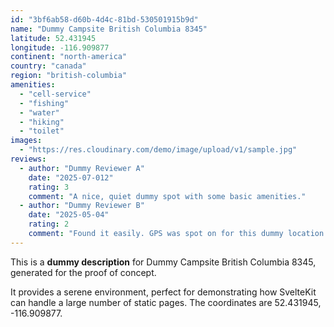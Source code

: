 ```yaml
---
id: "3bf6ab58-d60b-4d4c-81bd-530501915b9d"
name: "Dummy Campsite British Columbia 8345"
latitude: 52.431945
longitude: -116.909877
continent: "north-america"
country: "canada"
region: "british-columbia"
amenities:
  - "cell-service"
  - "fishing"
  - "water"
  - "hiking"
  - "toilet"
images:
  - "https://res.cloudinary.com/demo/image/upload/v1/sample.jpg"
reviews:
  - author: "Dummy Reviewer A"
    date: "2025-07-012"
    rating: 3
    comment: "A nice, quiet dummy spot with some basic amenities."
  - author: "Dummy Reviewer B"
    date: "2025-05-04"
    rating: 2
    comment: "Found it easily. GPS was spot on for this dummy location."
---
```


This is a **dummy description** for Dummy Campsite British Columbia 8345, generated for the proof of concept.

It provides a serene environment, perfect for demonstrating how SvelteKit can handle a large number of static pages. The coordinates are 52.431945, -116.909877.
